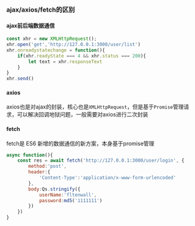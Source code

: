
### ajax/axios/fetch的区别

#### ajax前后端数据通信

```javascript
const xhr = new XMLHttpRequest();
xhr.open('get','http://127.0.0.1:3000/user/list')
xhr.onreadystatechange = function(){
    if(xhr.readyState === 4 && xhr.status === 200){
        let text = xhr.responseText
    }
}
xhr.send()
```

#### axios

axios也是对ajax的封装，核心也是`XMLHttpRequest`，但是基于`Promise`管理请求，可以解决回调地狱问题，一般需要对axios进行二次封装

#### fetch

fetch是 ES6 新增的数据通信的新方案，本身基于promise管理

```javascript
async function(){
    const res = await fetch('http://127.0.0.1:3000/user/login', {
        method:'post',
        header:{
            'Content-Type':'application/x-www-form-urlencoded'
        },
        body:Qs.stringify({
            userName:'fltenwall',
            password:md5('1111111')
        })
    })
}
```